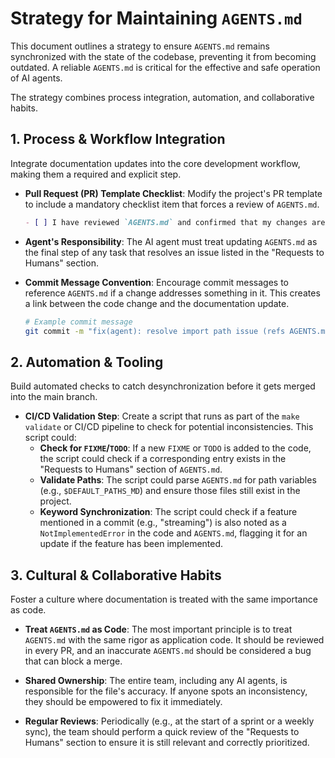 # Strategy for Maintaining `AGENTS.md`

This document outlines a strategy to ensure `AGENTS.md` remains synchronized with the state of the codebase, preventing it from becoming outdated. A reliable `AGENTS.md` is critical for the effective and safe operation of AI agents.

The strategy combines process integration, automation, and collaborative habits.

## 1. Process & Workflow Integration

Integrate documentation updates into the core development workflow, making them a required and explicit step.

* **Pull Request (PR) Template Checklist**: Modify the project's PR template to include a mandatory checklist item that forces a review of `AGENTS.md`.

    ```markdown
    - [ ] I have reviewed `AGENTS.md` and confirmed that my changes are reflected (e.g., updated "Requests to Humans," added a "Learned Pattern," or modified a command).
    ```

* **Agent's Responsibility**: The AI agent must treat updating `AGENTS.md` as the final step of any task that resolves an issue listed in the "Requests to Humans" section.

* **Commit Message Convention**: Encourage commit messages to reference `AGENTS.md` if a change addresses something in it. This creates a link between the code change and the documentation update.

    ```bash
    # Example commit message
    git commit -m "fix(agent): resolve import path issue (refs AGENTS.md #request-1)"
    ```

## 2. Automation & Tooling

Build automated checks to catch desynchronization before it gets merged into the main branch.

* **CI/CD Validation Step**: Create a script that runs as part of the `make validate` or CI/CD pipeline to check for potential inconsistencies. This script could:
  * **Check for `FIXME`/`TODO`**: If a new `FIXME` or `TODO` is added to the code, the script could check if a corresponding entry exists in the "Requests to Humans" section of `AGENTS.md`.
  * **Validate Paths**: The script could parse `AGENTS.md` for path variables (e.g., `$DEFAULT_PATHS_MD`) and ensure those files still exist in the project.
  * **Keyword Synchronization**: The script could check if a feature mentioned in a commit (e.g., "streaming") is also noted as a `NotImplementedError` in the code and `AGENTS.md`, flagging it for an update if the feature has been implemented.

## 3. Cultural & Collaborative Habits

Foster a culture where documentation is treated with the same importance as code.

* **Treat `AGENTS.md` as Code**: The most important principle is to treat `AGENTS.md` with the same rigor as application code. It should be reviewed in every PR, and an inaccurate `AGENTS.md` should be considered a bug that can block a merge.

* **Shared Ownership**: The entire team, including any AI agents, is responsible for the file's accuracy. If anyone spots an inconsistency, they should be empowered to fix it immediately.

* **Regular Reviews**: Periodically (e.g., at the start of a sprint or a weekly sync), the team should perform a quick review of the "Requests to Humans" section to ensure it is still relevant and correctly prioritized.
